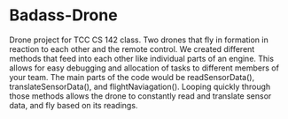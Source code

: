 # Badass-Drone
Drone project for TCC CS 142 class. Two drones that fly in formation in reaction to each other and the remote control.
We created different methods that feed into each other like individual parts of an engine. This allows for easy debugging and 
allocation of tasks to different members of your team. 
The main parts of the code would be readSensorData(), translateSensorData(), and flightNaviagation(). Looping quickly through those 
methods allows the drone to constantly read and translate sensor data, and fly based on its readings. 
